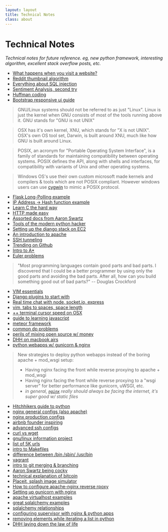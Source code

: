 ```yaml
---
layout: layout
title: Technical Notes
class: about
---
```


Technical Notes
===============
*Technical notes for future reference. eg, new python framework, interesting algorithm, excellent stack overflow posts, etc.*

- [What happens when you visit a website?](http://igoro.com/archive/what-really-happens-when-you-navigate-to-a-url/)
- [Reddit thumbnail algorithm](https://github.com/reddit/reddit/blob/master/r2/r2/lib/media.py#L76)
- [Everything about SQL injection](http://www.troyhunt.com/2013/07/everything-you-wanted-to-know-about-sql.html#)
- [Sentiment Analysis, second try](http://andybromberg.com/sentiment-analysis-python/)
- [Huffman coding](http://rosettacode.org/wiki/Huffman_coding)
- [Bootstrap responsive ui guide](http://bootply.com/73952)

<!-- -->
> GNU/Linux systems should not be referred to as just "Linux". Linux is
> just the kernel when GNU consists of most of the tools running
> above it. GNU stands for "GNU is not UNIX"

<!-- -->
> OSX has it's own kernel, XNU, which stands for "X is not UNIX".
> OSX's own OS tool set, Darwin, is built around XNU, much like how
> GNU is built around Linux.

<!-- -->
> POSIX, an acronym for "Portable Operating System Interface", is 
> a family of standards for maintaining compatibility between operating systems. 
> POSIX defines the API, along with shells and interfaces, for compatibility with 
> variants of Unix and other operating systems.

<!-- -->
> Windows OS's use their own custom microsoft made kernels and compilers & tools
> which are not POSIX compliant. However windows users can use [cygwin](http://www.cygwin.com/)
> to mimic a POSIX protocol.

- [Flask Long-Polling example](https://bitbucket.org/danjac/chatbox/src)
- [IP Address -> Hash function example](https://groups.google.com/forum/#!topic/comp.unix.programmer/N_zfk2zjwwg)
- [Learn C the hard way](http://c.learncodethehardway.org/book/)
- [HTTP made easy](http://www.jmarshall.com/easy/http/)
- [Assorted docs from Aaron Swartz](http://www.aaronsw.com/2002/)
- [Tools of the modern python hacker](http://www.clemesha.org/blog/modern-python-hacker-tools-virtualenv-fabric-pip/)
- [Setting up the django stack on EC2](http://pragmaticstartup.wordpress.com/2011/04/02/non-techie-guide-to-setting-up-django-apache-mysql-on-amazon-ec2/)
- [An introduction to apache](http://net.tutsplus.com/tutorials/other/an-introduction-to-apache/)
- [SSH tunneling](http://en.wikipedia.org/wiki/Tunneling_protocol)
- [Trending on Github](https://github.com/trending)
- [Intro to A*](http://theory.stanford.edu/~amitp/GameProgramming/AStarComparison.html)
- [Euler problems](http://projecteuler.net/problems)

<!--- -->
> "Most programming languages contain good parts and bad parts. I discovered 
> that I could be a better programmer by using only the good parts and avoiding 
> the bad parts. After all, how can you build something good out of bad parts?" -- Douglas Crockford

- [VIM essentials](http://www.stanford.edu/~jacobm/vim.html)
- [Django plugins to start with](http://blog.hndigest.com/django-plugins-i-start-my-with/)
- [Real time chat with node, socket.io, express](http://net.tutsplus.com/tutorials/javascript-ajax/real-time-chat-with-nodejs-socket-io-and-expressjs/)
- [vim, tabs to spaces, space length](http://vim.wikia.com/wiki/Converting_tabs_to_spaces)
- [++ terminal cursor speed on OSX](http://stackoverflow.com/questions/4489885/how-can-i-increase-cursor-speed-in-terminal)
- [guide to learning javascript](http://qr.ae/GXp2c)
- [meteor framework](http://www.meteor.com/main)
- [common dp problems](http://www.quora.com/Programming-Interviews/What-are-the-top-10-most-popular-dynamic-programming-problems-among-interviewers)
- [perils of mixing open source w/ money](http://david.heinemeierhansson.com/2013/the-perils-of-mixing-open-source-and-money.html)
- [DHH on macbook airs](http://37signals.com/svn/posts/858-the-macbook-air-could-easily-be-the-only-machine)
- [python webapps w/ gunicorn & nginx](http://michal.karzynski.pl/blog/2013/06/09/django-nginx-gunicorn-virtualenv-supervisor/)

<!--- -->
> New strategies to deploy python webapps instead of the boring apache + mod_wsgi setup:
>
> - Having nginx facing the front while reverse proxying to apache + mod_wsgi
> - Having nginx facing the front while reverse proxying to a "wsgi server" for better 
> performance like gunicorn, uWSGI, etc.
> - *in general, [`nginx`](http://wiki.nginx.org/Main) really should always be facing the internet, it's super good w/ static files*

- [Hitchhikers guide to python](http://docs.python-guide.org/en/latest/)
- [nginx general configs (also apache)](https://github.com/h5bp/server-configs-nginx)
- [nginx production configs](http://blog.zachorr.com/nginx-setup/)
- [airbnb founder inspiring](http://www.youtube.com/watch?v=Ya0I6oz7q9U)
- [advanced ssh configs](http://nerderati.com/2011/03/simplify-your-life-with-an-ssh-config-file/)
- [curl vs wget](http://daniel.haxx.se/docs/curl-vs-wget.html)
- [gnu/linux information project](http://www.linfo.org/)
- [list of 5K urls](http://files.ianonavy.com/urls.txt)
- [intro to Makefiles](http://www.linuxdevcenter.com/pub/a/linux/2002/01/31/make_intro.html?page=2)
- [difference between /bin /sbin/ /usr/bin](http://askubuntu.com/questions/308045/differences-between-bin-sbin-usr-bin-usr-sbin-usr-local-bin-usr-local)
- [vagrant](http://docs.vagrantup.com/v2/)
- [intro to git merging & branching](http://git-scm.com/book/en/Git-Branching-Basic-Branching-and-Merging)
- [Aaron Swartz being cocky](https://aaronsw.jottit.com/howtoget)
- [technical explanation of bitcoin](http://www.michaelnielsen.org/ddi/how-the-bitcoin-protocol-actually-works/)
- [Placeit, splash image simulator](https://placeit.net)
- [How to configure apache-nginx reverse rpoxy](https://www.digitalocean.com/community/articles/how-to-configure-nginx-as-a-front-end-proxy-for-apache)
- [Setting up gunicorn with nginx](https://www.digitalocean.com/community/articles/how-to-install-and-configure-django-with-postgres-nginx-and-gunicorn)
- [apache virtualhost examples](http://httpd.apache.org/docs/2.2/vhosts/examples.html)
- [great sqlalchemy examples](https://github.com/sloria/PythonORMSleepy/blob/master/sleepy/api_sqlalchemy.py)
- [sqlalchemy relationships](http://docs.sqlalchemy.org/en/rel_0_7/orm/relationships.html)
- [configuring supervisor with nginx & python apps](http://michal.karzynski.pl/blog/2013/06/09/django-nginx-gunicorn-virtualenv-supervisor/)
- [removing elements while iterating a list in python](http://stackoverflow.com/questions/1207406/remove-items-from-a-list-while-iterating-in-python/1207461#1207461)
- [DHH laying down the law of life](http://www.youtube.com/watch?v=jzERXJgi5vQ&t=61m0s)
